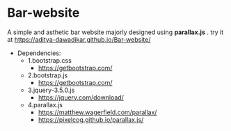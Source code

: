 # Bar-website

A simple and asthetic bar website majorly designed using **parallax.js** .
try it at https://aditya-dawadikar.github.io/Bar-website/
* Dependencies: 
  * 1.bootstrap.css
    * https://getbootstrap.com/
  * 2.bootstrap.js
    * https://getbootstrap.com/
  * 3.jquery-3.5.0.js
    * https://jquery.com/download/
  * 4.parallax.js
    * https://matthew.wagerfield.com/parallax/
    * https://pixelcog.github.io/parallax.js/
